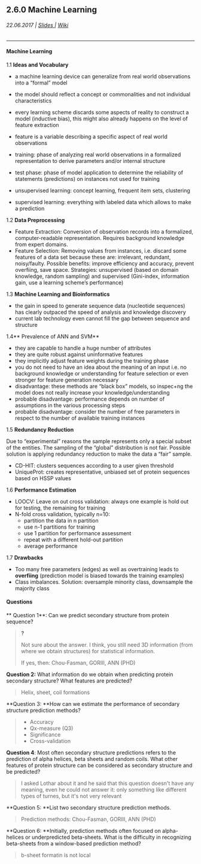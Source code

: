 ## 2.6.0 Machine Learning

###### 22.06.2017 \| [Slides ](https://www.rostlab.org/sites/default/files/fileadmin/teaching/SoSe17/PP1CS/20170622_PP1_ml.pdf "Slides")\| [Wiki](https://i12r-studfilesrv.informatik.tu-muenchen.de/sose17/pp4cs1/index.php/Machine_Learning_incl._Tricks_/_Secondary_Structure_Prediction "Wiki")

---

#### Machine Learning

1.1 **Ideas and Vocabulary**

* a machine learning device can generalize from real world observations into a “formal” model
* the model should reflect a concept or commonalities and not individual characteristics

* every learning scheme discards some aspects of reality to construct a model \(inductive bias\), this might also already happens on the level of feature extraction

* feature is a variable describing a specific aspect of real world observations

* training: phase of analyzing real world observations in a formalized representation to derive parameters and/or internal structure

* test phase: phase of model application to determine the reliability of statements \(predictions\) on instances not used for training

* unsupervised learning: concept learning, frequent item sets, clustering

* supervised learning: everything with labeled data which allows to make a prediction

1.2  **Data Preprocessing**

* Feature Extraction: Conversion of observation records into a formalized, computer-readable representation. Requires background knowledge from expert domains.
* Feature Selection: Removing values from instances, i.e. discard some features of a data set because these are: irrelevant, redundant, noisy/faulty. Possible benefits: improve efficiency and accuracy, prevent overfiing, save space. Strategies: unsupervised \(based on domain knowledge, random sampling\) and supervised \(Gini-index, information gain, use a learning scheme’s performance\)

1.3 **Machine Learning and Bioinformatics**

* the gain in speed to generate sequence data \(nucleotide sequences\) has clearly outpaced the speed of analysis and knowledge discovery
* current lab technology even cannot fill the gap between sequence and structure

1.4** Prevalence of ANN and SVM**

* they are capable to handle a huge number of attributes
* they are quite robust against uninformative features
* they implicitly adjust feature weights during the training phase
* you do not need to have an idea about the meaning of an input i.e. no background knowledge or understanding for feature selection or even stronger for feature generation necessary
* disadvantage: these methods are “black box” models, so inspec+ng the model does not really increase your knowledge/understanding
* probable disadvantage: performance depends on number of assumptions in the various processing steps
* probable disadvantage: consider the number of free parameters in respect to the number of available training instances 

1.5 **Redundancy Reduction**

Due to “experimental” reasons the sample represents only a special subset of the entities. The sampling of the “global” distribution is not fair. Possible solution is applying redundancy reduction to make the data a “fair” sample.

* CD-HIT: clusters sequences according to a user given threshold
* UniqueProt: creates representative, unbiased set of protein sequences based on HSSP values

1.6 **Performance Estimation**

* LOOCV: Leave on out cross validation: always one example is hold out for testing, the remaining for training
* N-fold cross validation, typically n=10:
  * partition the data in n partition
  * use n-1 partitions for training
  * use 1 partition for performance assessment
  * repeat with a different hold-out partition
  * average performance

1.7 **Drawbacks**

* Too many free parameters \(edges\) as well as overtraining leads to **overfiing** \(prediction model is biased towards the training examples\)
* Class imbalances. Solution: oversample minority class, downsample the majority class

#### Questions

** Question 1**: Can we predict secondary structure from protein sequence?

> **?**
>
> Not sure about the answer. I think, you still need 3D information \(from where we obtain structures\) for statistical information.
>
> If yes, then: Chou-Fasman, GORIII, ANN \(PHD\)

**Question 2:** What information do we obtain when predicting protein secondary structure? What features are predicted?

> Helix, sheet, coil formations

**Question 3: **How can we estimate the performance of secondary structure prediction methods?

> * Accuracy
> * Qx-measure \(Q3\)
> * Significance
> * Cross-validation

**Question 4**: Most often secondary structure predictions refers to the prediction of alpha helices, beta sheets and random coils. What other features of protein structure can be considered as secondary structure and be predicted?

> I asked Lothar about it and he said that this question doesn't have any meaning, even he could not answer it: only something like different types of turnes, but it's not very relevant

**Question 5: **List two secondary structure prediction methods.

> Prediction methods: Chou-Fasman, GORIII, ANN \(PHD\)

**Question 6: **Initially, prediction methods often focused on alpha-helices or underpredicted beta-sheets. What is the difficulty in recognizing beta-sheets from a window-based prediction method?

> b-sheet formatin is not local



